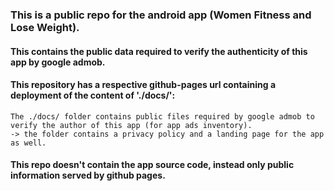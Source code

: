 ﻿### This is a public repo for the android app (Women Fitness and Lose Weight).

#### This contains the public data required to verify the authenticity of this app by google admob.

#### This repository has a respective github-pages url containing a deployment of the content of './docs/':
    The ./docs/ folder contains public files required by google admob to verify the author of this app (for app ads inventory).
    -> the folder contains a privacy policy and a landing page for the app as well.


#### This repo doesn't contain the app source code, instead only public information served by github pages.
